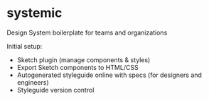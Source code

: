 # systemic
Design System boilerplate for teams and organizations

Initial setup:
- Sketch plugin (manage components & styles)
- Export Sketch components to HTML/CSS
- Autogenerated styleguide online with specs (for designers and engineers)
- Styleguide version control
